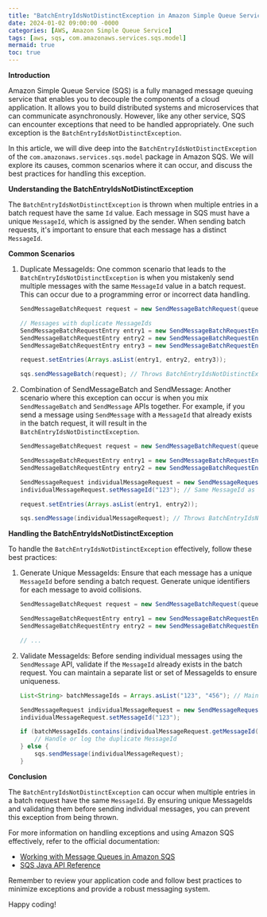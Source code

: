 ```yaml
---
title: "BatchEntryIdsNotDistinctException in Amazon Simple Queue Service"
date: 2024-01-02 09:00:00 -0000
categories: [AWS, Amazon Simple Queue Service]
tags: [aws, sqs, com.amazonaws.services.sqs.model]
mermaid: true
toc: true
---
```



**Introduction**

Amazon Simple Queue Service (SQS) is a fully managed message queuing service that enables you to decouple the components of a cloud application. It allows you to build distributed systems and microservices that can communicate asynchronously. However, like any other service, SQS can encounter exceptions that need to be handled appropriately. One such exception is the `BatchEntryIdsNotDistinctException`.

In this article, we will dive deep into the `BatchEntryIdsNotDistinctException` of the `com.amazonaws.services.sqs.model` package in Amazon SQS. We will explore its causes, common scenarios where it can occur, and discuss the best practices for handling this exception.

**Understanding the BatchEntryIdsNotDistinctException**

The `BatchEntryIdsNotDistinctException` is thrown when multiple entries in a batch request have the same `Id` value. Each message in SQS must have a unique `MessageId`, which is assigned by the sender. When sending batch requests, it's important to ensure that each message has a distinct `MessageId`.

**Common Scenarios**

1. Duplicate MessageIds: One common scenario that leads to the `BatchEntryIdsNotDistinctException` is when you mistakenly send multiple messages with the same `MessageId` value in a batch request. This can occur due to a programming error or incorrect data handling.

   ```java
   SendMessageBatchRequest request = new SendMessageBatchRequest(queueUrl);
   
   // Messages with duplicate MessageIds
   SendMessageBatchRequestEntry entry1 = new SendMessageBatchRequestEntry().withId("1").withMessageId("123").withMessageBody("Message 1");
   SendMessageBatchRequestEntry entry2 = new SendMessageBatchRequestEntry().withId("2").withMessageId("123").withMessageBody("Message 2");
   SendMessageBatchRequestEntry entry3 = new SendMessageBatchRequestEntry().withId("3").withMessageId("456").withMessageBody("Message 3");
   
   request.setEntries(Arrays.asList(entry1, entry2, entry3));
   
   sqs.sendMessageBatch(request); // Throws BatchEntryIdsNotDistinctException
   ```

2. Combination of SendMessageBatch and SendMessage: Another scenario where this exception can occur is when you mix `SendMessageBatch` and `SendMessage` APIs together. For example, if you send a message using `SendMessage` with a `MessageId` that already exists in the batch request, it will result in the `BatchEntryIdsNotDistinctException`.

   ```java
   SendMessageBatchRequest request = new SendMessageBatchRequest(queueUrl);
   
   SendMessageBatchRequestEntry entry1 = new SendMessageBatchRequestEntry().withId("1").withMessageId("123").withMessageBody("Message 1");
   SendMessageBatchRequestEntry entry2 = new SendMessageBatchRequestEntry().withId("2").withMessageId("456").withMessageBody("Message 2");
   
   SendMessageRequest individualMessageRequest = new SendMessageRequest(queueUrl, "Message 1");
   individualMessageRequest.setMessageId("123"); // Same MessageId as entry1
   
   request.setEntries(Arrays.asList(entry1, entry2));
   
   sqs.sendMessage(individualMessageRequest); // Throws BatchEntryIdsNotDistinctException
   ```

**Handling the BatchEntryIdsNotDistinctException**

To handle the `BatchEntryIdsNotDistinctException` effectively, follow these best practices:

1. Generate Unique MessageIds: Ensure that each message has a unique `MessageId` before sending a batch request. Generate unique identifiers for each message to avoid collisions.

   ```java
   SendMessageBatchRequest request = new SendMessageBatchRequest(queueUrl);
   
   SendMessageBatchRequestEntry entry1 = new SendMessageBatchRequestEntry().withId("1").withMessageId(UUID.randomUUID().toString()).withMessageBody("Message 1");
   SendMessageBatchRequestEntry entry2 = new SendMessageBatchRequestEntry().withId("2").withMessageId(UUID.randomUUID().toString()).withMessageBody("Message 2");
   
   // ...
   ```

2. Validate MessageIds: Before sending individual messages using the `SendMessage` API, validate if the `MessageId` already exists in the batch request. You can maintain a separate list or set of MessageIds to ensure uniqueness.

   ```java
   List<String> batchMessageIds = Arrays.asList("123", "456"); // Maintain a list of MessageIds in the batch
   
   SendMessageRequest individualMessageRequest = new SendMessageRequest(queueUrl, "Message 1");
   individualMessageRequest.setMessageId("123");
   
   if (batchMessageIds.contains(individualMessageRequest.getMessageId())) {
       // Handle or log the duplicate MessageId
   } else {
       sqs.sendMessage(individualMessageRequest);
   }
   ```

**Conclusion**

The `BatchEntryIdsNotDistinctException` can occur when multiple entries in a batch request have the same `MessageId`. By ensuring unique MessageIds and validating them before sending individual messages, you can prevent this exception from being thrown.

For more information on handling exceptions and using Amazon SQS effectively, refer to the official documentation:

- [Working with Message Queues in Amazon SQS](https://docs.aws.amazon.com/AWSSimpleQueueService/latest/SQSDeveloperGuide/welcome.html)
- [SQS Java API Reference](https://docs.aws.amazon.com/sdk-for-java/v1/developer-guide/welcome.html)

Remember to review your application code and follow best practices to minimize exceptions and provide a robust messaging system.

Happy coding!